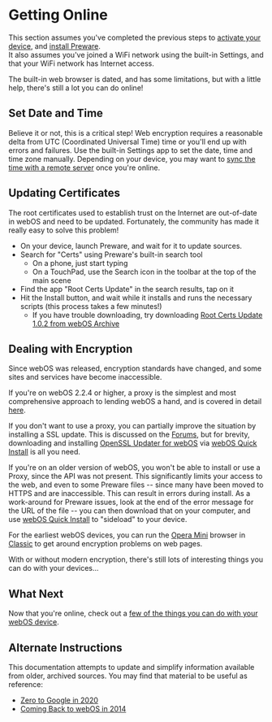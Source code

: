 # Getting Online

This section assumes you've completed the previous steps to [activate your device](activate.md), and [install Preware](appstores.md).<br>
It also assumes you've joined a WiFi network using the built-in Settings, and that your WiFi network has Internet access.

The built-in web browser is dated, and has some limitations, but with a little help, there's still a lot you can do online!

## Set Date and Time

Believe it or not, this is a critical step! Web encryption requires a reasonable delta from UTC (Coordinated Universal Time) time or you'll end up with errors and failures. Use the built-in Settings app to set the date, time and time zone manually. Depending on your device, you may want to [sync the time with a remote server](timesync.md) once you're online.

## Updating Certificates

The root certificates used to establish trust on the Internet are out-of-date in webOS and need to be updated. Fortunately, the community has made it really easy to solve this problem!

* On your device, launch Preware, and wait for it to update sources.
* Search for "Certs" using Preware's built-in search tool
    + On a phone, just start typing
    + On a TouchPad, use the Search icon in the toolbar at the top of the main scene
* Find the app "Root Certs Update" in the search results, tap on it
* Hit the Install button, and wait while it installs and runs the necessary scripts (this process takes a few minutes!)
    + If you have trouble downloading, try downloading [Root Certs Update 1.0.2 from webOS Archive](http://www.webosarchive.com/activation/com.palm_.rootcertsupdate_1.0-2_all.ipk)

## Dealing with Encryption

Since webOS was released, encryption standards have changed, and some sites and services have become inaccessible.

If you're on webOS 2.2.4 or higher, a proxy is the simplest and most comprehensive approach to lending webOS a hand, and is covered in detail [here](proxysetup.md).

If you don't want to use a proxy, you can partially improve the situation by installing a SSL update. This is discussed on the <a href="https://forums.webosnation.com/palm-pre-2/332581-zero-google-2020-step-step.html" target="_blank">Forums</a>, but for brevity, downloading and installing [OpenSSL Updater for webOS](http://www.webosarchive.com/activation/org.webosinternals.openssl-updater_0.9.8-6_armv7.ipk) via [webOS Quick Install](appstores.md) is all you need.

If you're on an older version of webOS, you won't be able to install or use a Proxy, since the API was not present. This significantly limits your access to the web, and even to some Preware files -- since many have been moved to HTTPS and are inaccessible. This can result in errors during install. As a work-around for Preware issues, look at the end of the error message for the URL of the file -- you can then download that on your computer, and use [webOS Quick Install](appstores.md) to "sideload" to your device.

For the earliest webOS devices, you can run the <a href="https://palmdb.net/app/opera-mini" target="_blank">Opera Mini</a> browser in [Classic](thingstotry.md#classic) to get around encryption problems on web pages.

With or without modern encryption, there's still lots of interesting things you can do with your devices...

## What Next

Now that you're online, check out a [few of the things you can do with your webOS device](thingstotry.md).

## Alternate Instructions

This documentation attempts to update and simplify information available from older, archived sources. You may find that material to be useful as reference:

* <a href="https://forums.webosnation.com/palm-pre-2/332581-zero-google-2020-step-step.html" target="_blank">Zero to Google in 2020</a>
* <a href="https://pivotce.com/2014/10/21/guide-coming-back-to-webos-in-2014-part-1/" target="_blank">Coming Back to webOS in 2014</a>